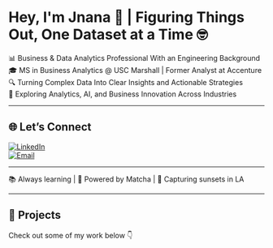 # Hey, I'm Jnana 👋 | Figuring Things Out, One Dataset at a Time 🤓  

📊 Business & Data Analytics Professional With an Engineering Background  
🎓 MS in Business Analytics @ USC Marshall | Former Analyst at Accenture  
🔍 Turning Complex Data Into Clear Insights and Actionable Strategies  
🌱 Exploring Analytics, AI, and Business Innovation Across Industries   

---

## 🌐 Let’s Connect  

[![LinkedIn](https://img.shields.io/badge/LinkedIn-0077B5?style=for-the-badge&logo=linkedin&logoColor=white)](https://www.linkedin.com/in/jnana-k-p)  
[![Email](https://img.shields.io/badge/Email-D14836?style=for-the-badge&logo=gmail&logoColor=white)](mailto:jnanaakp@gmail.com)  

---

📚 Always learning | 🍵 Powered by Matcha | 📸 Capturing sunsets in LA  

---

## 📌 Projects  
Check out some of my work below 👇  
